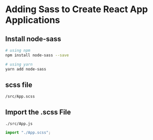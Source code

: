 # Adding Sass to Create React App Applications

## Install node-sass

```sh
# using npm
npm install node-sass --save

# using yarn
yarn add node-sass
```

## scss file

`/src/App.scss`

## Import the .scss File

`./src/App.js`

```js
import "./App.scss";
```

